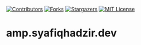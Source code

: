 <!-- PROJECT SHIELDS -->
<!--
*** I'm using markdown "reference style" links for readability.
*** Reference links are enclosed in brackets [ ] instead of parentheses ( ).
*** See the bottom of this document for the declaration of the reference variables
*** for contributors-url, forks-url, etc. This is an optional, concise syntax you may use.
*** https://www.markdownguide.org/basic-syntax/#reference-style-links
-->
[![Contributors][contributors-shield]][contributors-url]
[![Forks][forks-shield]][forks-url]
[![Stargazers][stars-shield]][stars-url]
[![MIT License][license-shield]][license-url]

# amp.syafiqhadzir.dev

<!-- MARKDOWN LINKS & IMAGES -->
<!-- https://www.markdownguide.org/basic-syntax/#reference-style-links -->
[contributors-shield]: https://img.shields.io/github/contributors/SyafiqHadzir/amp.syafiqhadzir.dev.svg?style=flat-square
[contributors-url]: https://github.com/SyafiqHadzir/amp.syafiqhadzir.dev/graphs/contributors
[forks-shield]: https://img.shields.io/github/forks/SyafiqHadzir/amp.syafiqhadzir.dev.svg?style=flat-square
[forks-url]: https://github.com/SyafiqHadzir/amp.syafiqhadzir.dev/network/members
[stars-shield]: https://img.shields.io/github/stars/SyafiqHadzir/amp.syafiqhadzir.dev.svg?style=flat-square
[stars-url]: https://github.com/SyafiqHadzir/amp.syafiqhadzir.dev/stargazers
[license-shield]: https://img.shields.io/github/license/SyafiqHadzir/amp.syafiqhadzir.dev.svg?style=flat-square
[license-url]: https://github.com/SyafiqHadzir/amp.syafiqhadzir.dev/blob/master/LICENSE.txt
